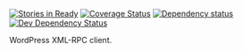 [![Stories in Ready](https://badge.waffle.io/usabilitydynamics/node-wordpress-client.png?label=ready&title=Ready)](https://waffle.io/usabilitydynamics/node-wordpress-client)
[![Coverage Status](https://coveralls.io/repos/UsabilityDynamics/node-wordpress-client/badge.png)](https://coveralls.io/r/UsabilityDynamics/node-wordpress-client)
[![Dependency status](https://david-dm.org/UsabilityDynamics/node-wordpress-client.png)](https://david-dm.org/UsabilityDynamics/node-wordpress-client#info=dependencies&view=table)
[![Dev Dependency Status](https://david-dm.org/UsabilityDynamics/node-wordpress-client/dev-status.png)](https://david-dm.org/UsabilityDynamics/node-wordpress-client#info=devDependencies&view=table)


WordPress XML-RPC client.